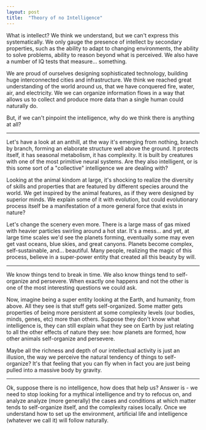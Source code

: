 ```yaml
---
layout: post
title:  "Theory of no Intelligence"
---
```


What is intellect? We think we understand, but we can't express this systematically. We only gauge the presence of intellect by secondary properties, such as the ability to adapt to changing environments, the ability to solve problems, ability to reason beyond what is perceived. We also have a number of IQ tests that measure... something.

We are proud of ourselves designing sophisticated technology, building huge interconnected cities and infrastructure. We think we reached great understanding of the world around us, that we have conquered fire, water, air, and electricity. We we can organize information flows in a way that allows us to collect and produce more data than a single human could naturally do.

But, if we can't pinpoint the intelligence, why do we think there is anything at all?

---

Let's have a look at an anthill, at the way it's emerging from nothing, branch by branch, forming an elaborate structure well above the ground. It protects itself, it has seasonal metabolism, it has complexity. It is built by creatures with one of the most primitive neural systems. Are they also intelligent, or is this some sort of a "collective" intelligence we are dealing with?

Looking at the animal kindom at large, it's shocking to realize the diversity of skills and properties that are featured by different species around the world. We get inspired by the animal features, as if they were designed by superior minds. We explain some of it with evolution, but could evolutionary process itself be a manifestation of a more general force that exists in nature?

Let's change the scenery even more. There is a large mass of gas mixed with heavier particles swirling around a hot star. It's a mess... and yet, at large time scales we'd see the planets forming, eventually some may even get vast oceans, blue skies, and great canyons. Planets become complex, self-sustainable, and... beautiful. Many people, realizing the magic of this process, believe in a super-power entity that created all this beauty by will.

---

We know things tend to break in time. We also know things tend to self-organize and persevere. When exactly one happens and not the other is one of the most interesting questions we could ask.

Now, imagine being a super entity looking at the Earth, and humanity, from above. All they see is that stuff gets self-organized. Some matter gets properties of being more persistent at some complexity levels (our bodies, minds, genes, etc) more than others. Suppose they don't know what intelligence is, they can still explain what they see on Earth by just relating to all the other effects of nature they see: how planets are formed, how other animals self-organize and persevere.

Maybe all the richness and depth of our intellectual activity is just an illusion, the way we perceive the natural tendency of things to self-organize? It's that feeling that you can fly when in fact you are just being pulled into a massive body by gravity.

---

Ok, suppose there is no intelligence, how does that help us? Answer is - we need to stop looking for a mythical intelligence and try to refocus on, and analyze analyze (more generally) the cases and conditions at which matter tends to self-organize itself, and the complexity raises locally. Once we understand how to set up the environment, artificial life and intelligence (whatever we call it) will follow naturally.
